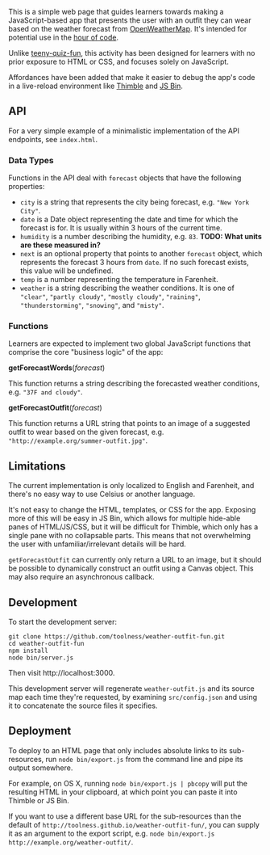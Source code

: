 This is a simple web page that guides learners towards making
a JavaScript-based app that presents the user with an outfit they
can wear based on the weather forecast from [OpenWeatherMap][].
It's intended for potential use in the [hour of code][].

Unlike [teeny-quiz-fun][], this activity has been designed for learners
with no prior exposure to HTML or CSS, and focuses solely on JavaScript.

Affordances have been added that make it easier to debug the
app's code in a live-reload environment like [Thimble][] and
[JS Bin][].

## API

For a very simple example of a minimalistic implementation of the API
endpoints, see `index.html`.

### Data Types

Functions in the API deal with `forecast` objects that have the following
properties:

* `city` is a string that represents the city being forecast, e.g.
  `"New York City"`.
* `date` is a Date object representing the date and time for which the
  forecast is for. It is usually within 3 hours of the current time.
* `humidity` is a number describing the humidity, e.g. `83`.
  **TODO: What units are these measured in?**
* `next` is an optional property that points to another `forecast`
  object, which represents the forecast 3 hours from `date`. If no such
  forecast exists, this value will be undefined.
* `temp` is a number representing the temperature in Farenheit.
* `weather` is a string describing the weather conditions. It is
  one of `"clear"`, `"partly cloudy"`, `"mostly cloudy"`,
  `"raining"`, `"thunderstorming"`, `"snowing"`, and `"misty"`.

### Functions

Learners are expected to implement two global JavaScript functions that
comprise the core "business logic" of the app:

**getForecastWords**(*forecast*)

This function returns a string describing the forecasted weather
conditions, e.g. `"37F and cloudy"`.

**getForecastOutfit**(*forecast*)

This function returns a URL string that points to an image of a
suggested outfit to wear based on the given forecast, e.g. 
`"http://example.org/summer-outfit.jpg"`.

## Limitations

The current implementation is only localized to English and Farenheit,
and there's no easy way to use Celsius or another language.

It's not easy to change the HTML, templates, or CSS for the app. Exposing
more of this will be easy in JS Bin, which allows for multiple
hide-able panes of HTML/JS/CSS, but it will be difficult for Thimble, which
only has a single pane with no collapsable parts. This means that not
overwhelming the user with unfamiliar/irrelevant details will be hard.

`getForecastOutfit` can currently only return a URL to an image, but it
should be possible to dynamically construct an outfit using a Canvas object.
This may also require an asynchronous callback.

## Development

To start the development server:

```
git clone https://github.com/toolness/weather-outfit-fun.git
cd weather-outfit-fun
npm install
node bin/server.js
```

Then visit http://localhost:3000.

This development server will regenerate `weather-outfit.js` and its
source map each time they're requested, by examining `src/config.json`
and using it to concatenate the source files it specifies.

## Deployment

To deploy to an HTML page that only includes absolute links to
its sub-resources, run `node bin/export.js` from the command line
and pipe its output somewhere.

For example, on OS X, running `node bin/export.js | pbcopy` will put
the resulting HTML in your clipboard, at which point you can
paste it into Thimble or JS Bin.

If you want to use a different base URL for the sub-resources than
the default of `http://toolness.github.io/weather-outfit-fun/`, you
can supply it as an argument to the export script, e.g.
`node bin/export.js http://example.org/weather-outfit/`.

  [OpenWeatherMap]: http://openweathermap.org/
  [hour of code]: http://csedweek.org/
  [teeny-quiz-fun]: https://github.com/toolness/teeny-quiz-fun
  [Thimble]: https://thimble.webmaker.org/
  [JS Bin]: http://jsbin.com/
